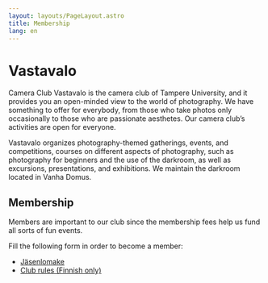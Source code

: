 ```yaml
---
layout: layouts/PageLayout.astro
title: Membership
lang: en
---
```


# Vastavalo

Camera Club Vastavalo is the camera club of Tampere University, and it provides you an open-minded view to the world of photography. We have something to offer for everybody, from those who take photos only occasionally to those who are passionate aesthetes. Our camera club’s activities are open for everyone.

Vastavalo organizes photography-themed gatherings, events, and competitions, courses on different aspects of photography, such as photography for beginners and the use of the darkroom, as well as excursions, presentations, and exhibitions. We maintain the darkroom located in Vanha Domus.

## Membership

Members are important to our club since the membership fees help us fund all sorts of fun events.

Fill the following form in order to become a member:

- [Jäsenlomake](https://forms.gle/gNU2hxxKhqAT8YFKA)
- [Club rules (Finnish only)](https://drive.google.com/file/d/1PEsNq2AYgZFzYTMWwOhVRMbfrpK_gXnc/view?usp=sharing)
